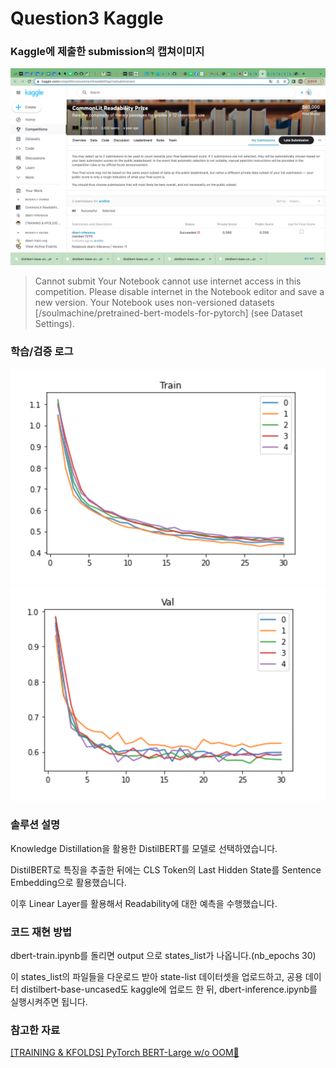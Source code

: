 # Question3 Kaggle

### Kaggle에 제출한 submission의 캡쳐이미지

![submission](resource/submission_1.png)

> Cannot submit
Your Notebook cannot use internet access in this competition. Please disable internet in the Notebook editor and save a new version.
Your Notebook uses non-versioned datasets [/soulmachine/pretrained-bert-models-for-pytorch] (see Dataset Settings).

### 학습/검증 로그

![train_loss](resource/train_1.png)
![val_loss](resource/val_1.png)

### 솔루션 설명

Knowledge Distillation을 활용한 DistilBERT를 모델로 선택하였습니다.

DistilBERT로 특징을 추출한 뒤에는 CLS Token의 Last Hidden State를 Sentence Embedding으로 활용했습니다.

이후 Linear Layer를 활용해서 Readability에 대한 예측을 수행했습니다.

### 코드 재현 방법

dbert-train.ipynb를 돌리면 output 으로 states_list가 나옵니다.(nb_epochs 30)

이 states_list의 파일들을 다운로드 받아 state-list 데이터셋을 업로드하고, 공용 데이터 distilbert-base-uncased도 kaggle에 업로드 한 뒤, dbert-inference.ipynb를 실행시켜주면 됩니다.

### 참고한 자료

[[TRAINING & KFOLDS] PyTorch BERT-Large w/o OOM🎯](https://www.kaggle.com/code/heyytanay/training-kfolds-pytorch-bert-large-w-o-oom)
